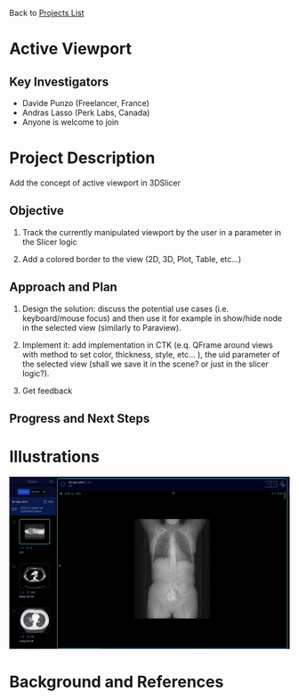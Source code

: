 Back to [Projects List](../../README.md#ProjectsList)

# Active Viewport

## Key Investigators

- Davide Punzo (Freelancer, France) 
- Andras Lasso (Perk Labs, Canada)
- Anyone is welcome to join

# Project Description

Add the concept of active viewport in 3DSlicer

## Objective

1) Track the currently manipulated viewport by the user in a parameter in the Slicer logic

2) Add a colored border to the view (2D, 3D, Plot, Table, etc...)

## Approach and Plan

1) Design the solution: discuss the potential use cases (i.e. keyboard/mouse focus) and then use it for example in show/hide node in the selected view (similarly to Paraview).

2) Implement it: add implementation in CTK (e.q. QFrame around views with method to set color, thickness, style, etc... ), the uid parameter of the selected view (shall we save it in the scene? or just in the slicer logic?).

3) Get feedback

## Progress and Next Steps


# Illustrations
<img alt="ActiveView" src="ActiveView.png" width="800"/>


# Background and References

